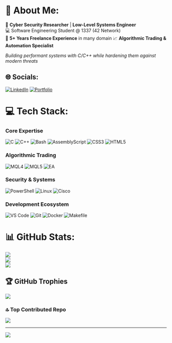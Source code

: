 # 💫 About Me:
🔐 **Cyber Security Researcher** | **Low-Level Systems Engineer**  
💻 Software Engineering Student @ 1337 (42 Network)  
🚀 **5+ Years Freelance Experience** in many domain 
📈 **Algorithmic Trading & Automation Specialist**  

*Building performant systems with C/C++ while hardening them against modern threats*

## 🌐 Socials:
[![LinkedIn](https://img.shields.io/badge/LinkedIn-%230077B5.svg?logo=linkedin&logoColor=white)](https://linkedin.com/in/abdelali-el-maimouni)
[![Portfolio](https://img.shields.io/badge/Portfolio-%23000000.svg?logo=react&logoColor=white)](https://abdelalicyber.com)

# 💻 Tech Stack:
### Core Expertise
![C](https://img.shields.io/badge/c-%2300599C.svg?style=for-the-badge&logo=c&logoColor=white) 
![C++](https://img.shields.io/badge/c++-%2300599C.svg?style=for-the-badge&logo=c%2B%2B&logoColor=white)
![Bash](https://img.shields.io/badge/bash-%23121011.svg?style=for-the-badge&logo=gnu-bash&logoColor=white)
![AssemblyScript](https://img.shields.io/badge/assembly%20script-%23000000.svg?style=for-the-badge&logo=assemblyscript&logoColor=white)
![CSS3](https://img.shields.io/badge/css3-%231572B6.svg?style=for-the-badge&logo=css3&logoColor=white)
![HTML5](https://img.shields.io/badge/html5-%23E34F26.svg?style=for-the-badge&logo=html5&logoColor=white)

### Algorithmic Trading
![MQL4](https://img.shields.io/badge/mql4-%2300599C.svg?style=for-the-badge&logo=metatrader&logoColor=white)
![MQL5](https://img.shields.io/badge/mql5-%23007ACC.svg?style=for-the-badge&logo=metatrader&logoColor=white)
![EA](https://img.shields.io/badge/ea-%23000000.svg?style=for-the-badge&logo=ea&logoColor=white)

### Security & Systems
![PowerShell](https://img.shields.io/badge/powershell-%235391FE.svg?style=for-the-badge&logo=powershell&logoColor=white)
![Linux](https://img.shields.io/badge/linux-%23FCC624.svg?style=for-the-badge&logo=linux&logoColor=black)
![Cisco](https://img.shields.io/badge/cisco-%23049fd9.svg?style=for-the-badge&logo=cisco&logoColor=black)

### Development Ecosystem
![VS Code](https://img.shields.io/badge/vscode-%23007ACC.svg?style=for-the-badge&logo=visual-studio-code&logoColor=white)
![Git](https://img.shields.io/badge/git-%23F05032.svg?style=for-the-badge&logo=git&logoColor=white)
![Docker](https://img.shields.io/badge/docker-%230db7ed.svg?style=for-the-badge&logo=docker&logoColor=white)
![Makefile](https://img.shields.io/badge/make-%2300599C.svg?style=for-the-badge&logo=cmake&logoColor=white)

# 📊 GitHub Stats:
![](https://github-readme-stats.vercel.app/api?username=SouleEater99&theme=dark&hide_border=false&include_all_commits=true&count_private=true)<br/>
![](https://nirzak-streak-stats.vercel.app/?user=SouleEater99&theme=dark&hide_border=false)<br/>
![](https://github-readme-stats.vercel.app/api/top-langs/?username=SouleEater99&theme=dark&hide_border=false&include_all_commits=true&count_private=true&layout=compact)

## 🏆 GitHub Trophies
![](https://github-profile-trophy.vercel.app/?username=SouleEater99&theme=radical&no-frame=false&no-bg=true&margin-w=4)

### 🔝 Top Contributed Repo
![](https://github-contributor-stats.vercel.app/api?username=SouleEater99&limit=5&theme=dark&combine_all_yearly_contributions=true)

---
[![](https://visitcount.itsvg.in/api?id=SouleEater99&icon=0&color=0)](https://visitcount.itsvg.in)
